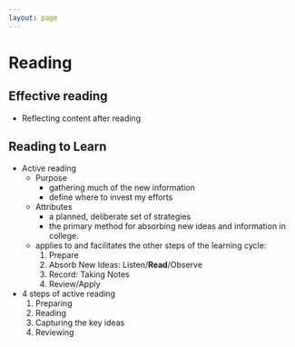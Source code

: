 ```yaml
---
layout: page
---
```


# Reading

## Effective reading

* Reflecting content after reading

## Reading to Learn

* Active reading
    * Purpose
        * gathering much of the new information
        * define where to invest my efforts
    * Attributes
        * a planned, deliberate set of strategies
        * the primary method for absorbing new ideas and information in college.
    * applies to and facilitates the other steps of the learning cycle:
        1. Prepare
        2. Absorb New Ideas: Listen/**Read**/Observe
        3. Record: Taking Notes
        4. Review/Apply
*  4 steps of active reading
    1. Preparing
    2. Reading
    3. Capturing the key ideas
    4. Reviewing
